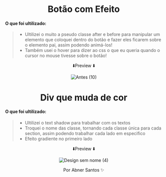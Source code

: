 <div align="center">
 <h1> Botão com Efeito</h1>

 </div>
 


####  O que foi ultilizado:
> * Ultilizei o muito a pseudo classe after e before para manipular um elemento que coloquei dentro do botão e fazer eles ficarem sobre o elemento pai, assim podendo animá-los!
>* Também usei o hover para dizer ao css o que eu queria quando o cursor no mouse tivesse sobre o botão!







<div align="center">

⬇️Preview ⬇️



![Antes (10)](https://user-images.githubusercontent.com/107922389/199117241-70247d5f-2241-4b17-8ea2-847eddd9fbfc.gif)


 
  </div>

  <div align="center">
 <h1>Div que muda de cor</h1>

 </div>
 


####  O que foi ultilizado:
> * Ultilizei o text shadow para trabalhar com os textos
> * Troquei o nome das classe, tornando cada classe única para cada section, assim podendo trabalhar cada lado em especifico
> * Efeito gradiente no primeiro lado








<div align="center">

⬇️Preview ⬇️



![Design sem nome (4)](https://user-images.githubusercontent.com/107922389/200729235-4dd6df97-8958-4e9b-8f2e-c6d158e0242b.gif)

   <p style="text-align: center;">Por Abner Santos ✨</p>
  </div>


 





